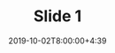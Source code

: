 ---
type: lecture
date: 2019-10-02T8:00:00+4:39 
title: Slide 1
slides: /Static_files/slides/S1.pdf
#video: https://drive.iust.ac.ir/index.php/s/Xu0ZXbjx5bsakKV/download?path=%2FVideos&files=S1.mp4
#notes: /static_files/presentations/lec.zip
#codes: /static_files/presentations/code.zip
tldr: "Course introduction"
#thumbnail: /static_files/presentations/lec.jpg
---